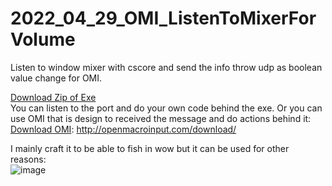 # 2022_04_29_OMI_ListenToMixerForVolume
Listen to window mixer with cscore and send the info throw udp as boolean value change for OMI.  
  
[Download Zip of Exe](https://github.com/EloiStree/2022_04_29_OMI_ListenToMixerForVolume/blob/main/ListenMixerToBooleanV0.zip)  
You can listen to the port and do your own code behind the exe.
Or you can use OMI that is design to received the message and do actions behind it:
[Download OMI](http://openmacroinput.com/download/): http://openmacroinput.com/download/

I mainly craft it to be able to fish in wow but it can be used for other reasons:  
![image](https://user-images.githubusercontent.com/20149493/167219431-0fb46102-dcfc-4f2b-a685-66dae553e9ba.png)  
